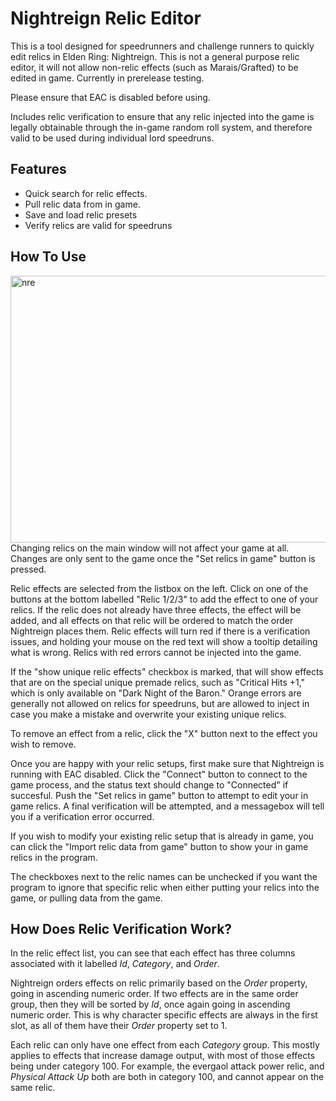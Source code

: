 # Nightreign Relic Editor
This is a tool designed for speedrunners and challenge runners to quickly edit relics in Elden Ring: Nightreign. This is not a general purpose relic editor, it will not allow non-relic effects (such as Marais/Grafted) to be edited in game. Currently in prerelease testing.

Please ensure that EAC is disabled before using.

Includes relic verification to ensure that any relic injected into the game is legally obtainable through the in-game random roll system, and therefore valid to be used during individual lord speedruns.

## Features
- Quick search for relic effects.
- Pull relic data from in game.
- Save and load relic presets
- Verify relics are valid for speedruns

## How To Use
<img width="1055" height="427" alt="nre" src="https://github.com/user-attachments/assets/a10cd89c-87ea-417d-8264-63ca0f239fdb" />
Changing relics on the main window will not affect your game at all. Changes are only sent to the game once the "Set relics in game" button is pressed.

Relic effects are selected from the listbox on the left. Click on one of the buttons at the bottom labelled "Relic 1/2/3" to add the effect to one of your relics. If the relic does not already have three effects, the effect will be added, and all effects on that relic will be ordered to match the order Nightreign places them. Relic effects will turn red if there is a verification issues, and holding your mouse on the red text will show a tooltip detailing what is wrong. Relics with red errors cannot be injected into the game.

If the "show unique relic effects" checkbox is marked, that will show effects that are on the special unique premade relics, such as "Critical Hits +1," which is only available on "Dark Night of the Baron." Orange errors are generally not allowed on relics for speedruns, but are allowed to inject in case you make a mistake and overwrite your existing unique relics.

To remove an effect from a relic, click the "X" button next to the effect you wish to remove.

Once you are happy with your relic setups, first make sure that Nightreign is running with EAC disabled. Click the "Connect" button to connect to the game process, and the status text should change to "Connected" if succesful. Push the "Set relics in game" button to attempt to edit your in game relics. A final verification will be attempted, and a messagebox will tell you if a verification error occurred.

If you wish to modify your existing relic setup that is already in game, you can click the "Import relic data from game" button to show your in game relics in the program.

The checkboxes next to the relic names can be unchecked if you want the program to ignore that specific relic when either putting your relics into the game, or pulling data from the game.

## How Does Relic Verification Work?
In the relic effect list, you can see that each effect has three columns associated with it labelled *Id*, *Category*, and *Order*.

Nightreign orders effects on relic primarily based on the *Order* property, going in ascending numeric order. If two effects are in the same order group, then they will be sorted by *Id*, once again going in ascending numeric order. This is why character specific effects are always in the first slot, as all of them have their *Order* property set to 1.

Each relic can only have one effect from each *Category* group. This mostly applies to effects that increase damage output, with most of those effects being under category 100. For example, the evergaol attack power relic, and *Physical Attack Up* both are both in category 100, and cannot appear on the same relic.
